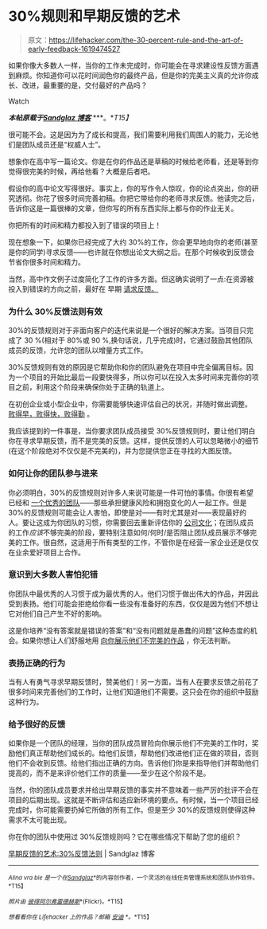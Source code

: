 # 30%规则和早期反馈的艺术

> 原文：<https://lifehacker.com/the-30-percent-rule-and-the-art-of-early-feedback-1619474527>

如果你像大多数人一样，当你的工作未完成时，你可能会在寻求建设性反馈方面遇到麻烦。你知道你可以花时间润色你的最终产品，但是你的完美主义真的允许你成长、改进，最重要的是，交付最好的产品吗？

Watch

***本帖原载于***[***Sandglaz 博客***](http://blog.sandglaz.com/30-percent-feedback-rule/) ***。**T15】*

很可能不会。这是因为为了成长和提高，我们需要利用我们周围人的能力，无论他们是团队成员还是“权威人士”。

想象你在高中写一篇论文。你是在你的作品还是草稿的时候给老师看，还是等到你觉得很完美的时候，再给他看？大概是后者吧。

假设你的高中论文写得很好。事实上，你的写作令人惊叹，你的论点突出，你的研究透彻。你花了很多时间完善初稿。你把它带给你的老师寻求反馈。他读完之后，告诉你这是一篇很棒的文章，但你写的所有东西实际上都与你的作业无关。

你把所有的时间和精力都投入到了错误的项目上！

现在想象一下，如果你已经完成了大约 30%的工作，你会更早地向你的老师(甚至是你的同学)寻求反馈——也许就在你想出论文大纲之后。在那个时候收到反馈会节省你很多时间和精力。

当然，高中作文例子过度简化了工作的许多方面。但这确实说明了一点:在资源被投入到错误的方向之前，最好在 早期 [请求反馈。](https://lifehacker.com/how-can-i-learn-to-take-criticism-without-taking-it-per-5915488)

### 为什么 30%反馈法则有效

30%的反馈规则对于非面向客户的迭代来说是一个很好的解决方案。当项目只完成了 30 %(相对于 80%或 90 %,换句话说，几乎完成)时，它通过鼓励其他团队成员的反馈，允许您的团队以增量方式工作。

30%反馈规则有效的原因是它帮助你和你的团队避免在项目中完全偏离目标。因为一个项目的开始比最后一段要快得多，所以你可以在投入太多时间来完善你的项目之前，利用这个阶段来确保你处于正确的轨道上。

在初创企业或小型企业中，你需要能够快速评估自己的状况，并随时做出调整。 [败得早，败得快，败得勤](https://lifehacker.com/reframe-how-you-think-about-failure-by-changing-its-def-596193760) 。

我应该提到的一件事是，当你要求团队成员接受 30%反馈规则时，要让他们明白你在寻求早期反馈，而不是完美的反馈。这样，提供反馈的人可以忽略微小的细节(在这个阶段绝对不仅仅是不完美的)，并为您提供您正在寻找的大图反馈。

### 如何让你的团队参与进来

你必须明白，30%的反馈规则对许多人来说可能是一件可怕的事情。你很有希望已经和 [一个优秀的团队](http://blog.sandglaz.com/a-guide-to-hiring-the-right-people-for-your-startup-or-small-business/)——那些承担健康风险和拥抱变化的人一起工作。但是 30%的反馈规则可能会让人害怕，即使是对——有时尤其是对——表现最好的人。要让这成为你团队的习惯，你需要回去重新评估你的 [公司文化](http://blog.sandglaz.com/hiring-for-cultural-fit/)；在团队成员的工作*应该*不够完美的阶段，要特别注意如何/何时/是否阻止团队成员展示不够完美的工作。很自然，这适用于所有类型的工作，不管你是在经营一家企业还是仅仅在业余爱好项目上合作。

### 意识到大多数人害怕犯错

你团队中最优秀的人习惯于成为最优秀的人。他们习惯于做出伟大的作品，并因此受到表扬。他们可能会拒绝给你看一些没有准备好的东西，仅仅是因为他们不想让它对他们自己产生不好的影响。

这是你培养“没有答案就是错误的答案”和“没有问题就是愚蠢的问题”这种态度的机会。如果你想让人们舒服地用 [向你展示他们不完美的作品](https://lifehacker.com/why-your-brain-is-hooked-on-being-right-and-what-you-c-5989656) ，你无法判断。

### 表扬正确的行为

当有人有勇气寻求早期反馈时，赞美他们！另一方面，当有人在要求反馈之前花了很多时间来完善他们的工作时，让他们知道他们不需要。这只会在你的组织中鼓励这种行为。

### 给予很好的反馈

如果你是一个团队的经理，当你的团队成员冒险向你展示他们不完美的工作时，奖励他们真正帮助他们成长的。给他们反馈，帮助他们改进他们正在做的项目，否则他们不会收到反馈。给他们指出正确的方向。告诉他们你是来指导他们并帮助他们提高的，而不是来评价他们工作的质量——至少在这个阶段不是。

当然，你的团队成员要求并给出早期反馈的事实并不意味着一些严厉的批评不会在项目的后期出现。这就是不断评估和适应新环境的要点。有时候，当一个项目已经完成时，你可能需要扔掉它所做的所有工作。但是至少 30%的反馈规则使得这种需求不太可能出现。

你在你的团队中使用过 30%反馈规则吗？它在哪些情况下帮助了您的组织？

[早期反馈的艺术:30%反馈法则](http://blog.sandglaz.com/30-percent-feedback-rule/) | Sandglaz 博客

* * *

<small>*Alina vra bie 是一个在*</small>[<small>*Sandglaz*</small>](http://www.sandglaz.com/)<small>*的内容创作者，一个灵活的在线任务管理系统和团队协作软件。*T15】</small>

<small>*照片由*</small> [<small>*彼得阿尔弗雷德赫斯*</small>](https://www.flickr.com/photos/peterhess/5880373792)<small>*(Flickr)。*T15】</small>

<small>*想看看你在 Lifehacker 上的作品？邮箱*</small> [<small>*安迪*</small>](mailto:andy@lifehacker.com) <small>*。*T15】</small>
